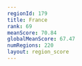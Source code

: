 ```yaml
---
regionId: 179
title: France
rank: 69
meanScore: 70.84
globalMeanScore: 67.47
numRegions: 220
layout: region_score
---
```

